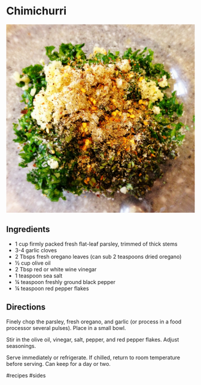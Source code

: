 # Chimichurri
![](Chimichurri/Chimichurri.5a537e121898401b9c46145b5b5c993a.jpg)

## Ingredients
* 1 cup firmly packed fresh flat-leaf parsley, trimmed of thick stems
* 3-4 garlic cloves
* 2 Tbsps fresh oregano leaves (can sub 2 teaspoons dried oregano)
* ½ cup olive oil
* 2 Tbsp red or white wine vinegar
* 1 teaspoon sea salt
* ¼ teaspoon freshly ground black pepper
* ¼ teaspoon red pepper flakes

## Directions
Finely chop the parsley, fresh oregano, and garlic (or process in a food processor several pulses). Place in a small bowl.

Stir in the olive oil, vinegar, salt, pepper, and red pepper flakes. Adjust seasonings.

Serve immediately or refrigerate. If chilled, return to room temperature before serving. Can keep for a day or two.

#recipes #sides